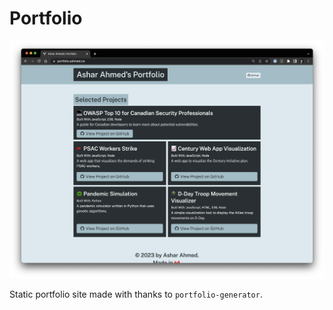 # Portfolio

![](https://github.com/asharahmed/portfolio/blob/main/screenshot.png)

Static portfolio site made with thanks to `portfolio-generator`.

